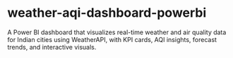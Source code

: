 # weather-aqi-dashboard-powerbi
A Power BI dashboard that visualizes real-time weather and air quality data for Indian cities using WeatherAPI, with KPI cards, AQI insights, forecast trends, and interactive visuals.
